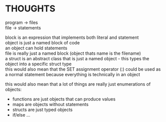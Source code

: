 # THOUGHTS

program -> files<br>
file -> statements

block is an expression that implements both literal and statement<br>
object is just a named block of code<br>
an object can hold statements<br>
file is really just a named block (object thats name is the filename)<br>
a struct is an abstract class that is just a named object - this types the object into a specific struct type<br>
this would also mean that the SET assignment operator (:) could be used as a normal statement because everything is technically in an object<br>

this would also mean that a lot of things are really just enumerations of objects:

- functions are just objects that can produce values<br>
- maps are objects without statements<br>
- structs are just typed objects
- if/else ...
